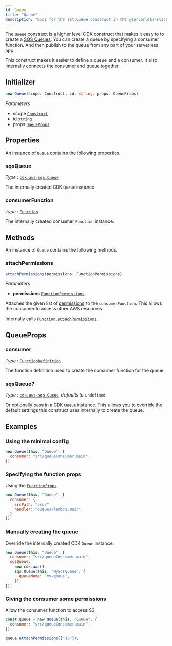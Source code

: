 ```yaml
---
id: Queue
title: "Queue"
description: "Docs for the sst.Queue construct in the @serverless-stack/resources package. This construct creates an SQS queue."
---
```


The `Queue` construct is a higher level CDK construct that makes it easy to to create a [SQS Queues](https://aws.amazon.com/sqs/). You can create a queue by specifying a consumer function. And then publish to the queue from any part of your serverless app.

This construct makes it easier to define a queue and a consumer. It also internally connects the consumer and queue together.

## Initializer

```ts
new Queue(scope: Construct, id: string, props: QueueProps)
```

_Parameters_

- scope [`Construct`](https://docs.aws.amazon.com/cdk/api/latest/docs/constructs.Construct.html)
- id `string`
- props [`QueueProps`](#queueprops)

## Properties

An instance of `Queue` contains the following properties.

### sqsQueue

_Type_ : [`cdk.aws-sqs.Queue`](https://docs.aws.amazon.com/cdk/api/latest/docs/@aws-cdk_aws-sqs.Queue.html)

The internally created CDK `Queue` instance.

### consumerFunction

_Type_ : [`Function`](function.md)

The internally created consumer `Function` instance.

## Methods

An instance of `Queue` contains the following methods.

### attachPermissions

```ts
attachPermissions(permissions: FunctionPermissions)
```

_Parameters_

- **permissions** [`FunctionPermissions`](function.md#functionpermissions)

Attaches the given list of [permissions](function.md#functionpermissions) to the `consumerFunction`. This allows the consumer to access other AWS resources.

Internally calls [`Function.attachPermissions`](function.md#attachpermissions).

## QueueProps

### consumer

_Type_ : [`FunctionDefinition`](function.md#functiondefinition)

The function definition used to create the consumer function for the queue.

### sqsQueue?

_Type_ : [`cdk.aws-sqs.Queue`](https://docs.aws.amazon.com/cdk/api/latest/docs/@aws-cdk_aws-sqs.Queue.html), _defaults to_ `undefined`

Or optionally pass in a CDK `Queue` instance. This allows you to override the default settings this construct uses internally to create the queue.

## Examples

### Using the minimal config

```js
new Queue(this, "Queue", {
  consumer: "src/queueConsumer.main",
});
```

### Specifying the function props

Using the [`FunctionProps`](function.md#functionprops).

```js
new Queue(this, "Queue", {
  consumer: {
    srcPath: "src/"
    handler: "queues/lambda.main",
  }
});
```

### Manually creating the queue

Override the internally created CDK `Queue` instance.

```js
new Queue(this, "Queue", {
  consumer: "src/queueConsumer.main",
  sqsQueue:
    new cdk.aws() -
    sqs.Queue(this, "MySqsQueue", {
      queueName: "my-queue",
    }),
});
```

### Giving the consumer some permissions

Allow the consumer function to access S3.

```js {5}
const queue = new Queue(this, "Queue", {
  consumer: "src/queueConsumer.main",
});

queue.attachPermissions(["s3"]);
```
